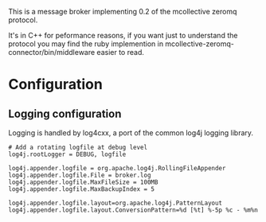 This is a message broker implementing 0.2 of the mcollective zeromq protocol.

It's in C++ for peformance reasons, if you want just to understand the protocol
you may find the ruby implemention in
mcollective-zeromq-connector/bin/middleware easier to read.

# Configuration

## Logging configuration

Logging is handled by log4cxx, a port of the common log4j logging library.

```properties
# Add a rotating logfile at debug level
log4j.rootLogger = DEBUG, logfile

log4j.appender.logfile = org.apache.log4j.RollingFileAppender
log4j.appender.logfile.File = broker.log
log4j.appender.logfile.MaxFileSize = 100MB
log4j.appender.logfile.MaxBackupIndex = 5

log4j.appender.logfile.layout=org.apache.log4j.PatternLayout
log4j.appender.logfile.layout.ConversionPattern=%d [%t] %-5p %c - %m%n
```
